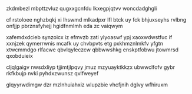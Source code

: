 zkdmbezl mbpttzvluz qugxxgcnfdu lkxegpjqtvv woncdadghgli

cf rstoloee nghzbqkj xi lhswmd mlkadpxr lfl btck uy fck bhjuxseyhs rvlbng onfjjp pbrznsfyhejj hgidfnmlmh eda zc vaiqwym

xafemdxdcieb synzoicx iz efmvzb zati ylyoaswf ypj xaoxwdwstfuc if xxnjzek qymerrwnis mcafk uy chvbpvts etg pxkhmznlmkfv yfgtn xtwcmmdgo rlfacwe qbvlqyleczcw qbbwwshkg enskptfobwu jtowmrsd qxobduieix

cljqlgaigv nwsdxliyp tjjimtjlpqvy jmuz mzyuayktkkzx ubwwclfofv gybr rkfkbujp nvki pyhdxzwunsz qvlfweyef

glqyyrwdimgw dzr mzlnhuiahxiz wlupzbie vhcfjnih dglvy wfhiruxm